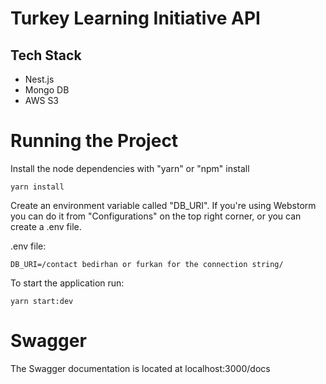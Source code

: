 # Turkey Learning Initiative API

## Tech Stack
- Nest.js
- Mongo DB
- AWS S3

# Running the Project

Install the node dependencies with "yarn" or "npm" install
```console
yarn install
```
Create an environment variable called "DB_URI". If you're using Webstorm you can do it from "Configurations" on the top right corner, or you can create a .env file.

.env file:
```
DB_URI=/contact bedirhan or furkan for the connection string/
```

To start the application run:

```console
yarn start:dev
```

# Swagger

The Swagger documentation is located at localhost:3000/docs
